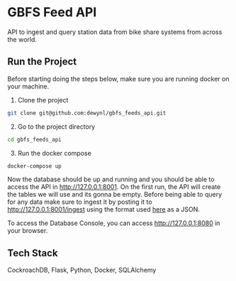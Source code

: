 # GBFS Feed API
API to ingest and query station data from bike share systems from across the world.
## Run the Project
Before starting doing the steps below, make sure you are running docker on your machine.


1. Clone the project

```bash
git clone git@github.com:dewynl/gbfs_feeds_api.git
```

2. Go to the project directory

```bash
cd gbfs_feeds_api
```

3. Run the docker compose
```bash
docker-compose up
```

Now the database should be up and running and you should be able to access the API in http://127.0.0.1:8001. On the first run, the API will create the tables we will use and its gonna be empty. Before being able to query for any data make sure to ingest it by posting it to http://127.0.0.1:8001/ingest using the format used [here](https://gbfs.bcycle.com/bcycle_madison/gbfs.json) as a JSON.

To access the Database Console, you can access http://127.0.0.1:8080 in your browser.


## Tech Stack

CockroachDB, Flask, Python, Docker, SQLAlchemy
